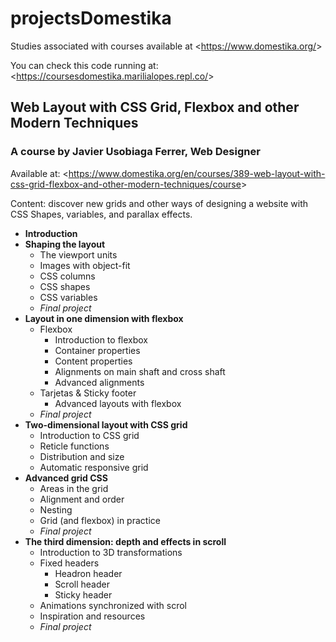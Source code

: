 # projectsDomestika
Studies associated with courses available at &lt;https://www.domestika.org/&gt;

You can check this code running at: &lt;https://coursesdomestika.marilialopes.repl.co/&gt; 

## Web Layout with CSS Grid, Flexbox and other Modern Techniques
### A course by Javier Usobiaga Ferrer, Web Designer
Available at: &lt;https://www.domestika.org/en/courses/389-web-layout-with-css-grid-flexbox-and-other-modern-techniques/course&gt;

Content: discover new grids and other ways of designing a website with CSS Shapes, variables, and parallax effects. 
* __Introduction__
* __Shaping the layout__
  * The viewport units
  * Images with object-fit
  * CSS columns
  * CSS shapes
  * CSS variables
  * _Final project_
* __Layout in one dimension with flexbox__
  * Flexbox
    * Introduction to flexbox
    * Container properties
    * Content properties
    * Alignments on main shaft and cross shaft
    * Advanced alignments
  * Tarjetas & Sticky footer
    * Advanced layouts with flexbox
  * _Final project_
* __Two-dimensional layout with CSS grid__
  * Introduction to CSS grid
  * Reticle functions
  * Distribution and size
  * Automatic responsive grid
* __Advanced grid CSS__
  * Areas in the grid
  * Alignment and order
  * Nesting
  * Grid (and flexbox) in practice
  * _Final project_
* __The third dimension: depth and effects in scroll__
  * Introduction to 3D transformations
  * Fixed headers
    * Headron header
    * Scroll header
    * Sticky header
  * Animations synchronized with scrol
  * Inspiration and resources
  *  _Final project_